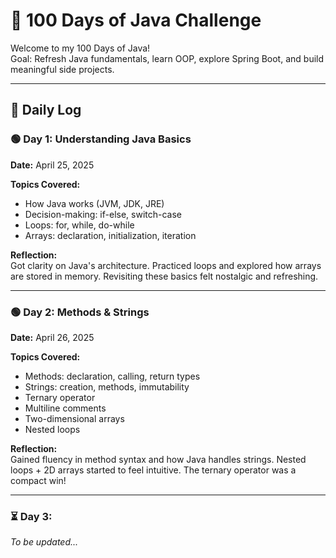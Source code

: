 # 🚀 100 Days of Java Challenge

Welcome to my 100 Days of Java!  
Goal: Refresh Java fundamentals, learn OOP, explore Spring Boot, and build meaningful side projects.

---

## 📘 Daily Log

### 🟢 Day 1: Understanding Java Basics  
**Date:** April 25, 2025  

**Topics Covered:**
- How Java works (JVM, JDK, JRE)
- Decision-making: if-else, switch-case
- Loops: for, while, do-while
- Arrays: declaration, initialization, iteration

**Reflection:**  
Got clarity on Java's architecture. Practiced loops and explored how arrays are stored in memory. Revisiting these basics felt nostalgic and refreshing.

---

### 🟢 Day 2: Methods & Strings  
**Date:** April 26, 2025  

**Topics Covered:**
- Methods: declaration, calling, return types
- Strings: creation, methods, immutability
- Ternary operator
- Multiline comments
- Two-dimensional arrays
- Nested loops

**Reflection:**  
Gained fluency in method syntax and how Java handles strings. Nested loops + 2D arrays started to feel intuitive. The ternary operator was a compact win!

---

### ⏳ Day 3:  
*To be updated...*

